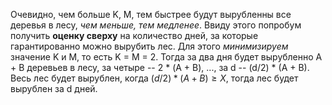 Очевидно, чем больше K, M, тем быстрее будут вырубленны все деревья в лесу, *чем меньше, тем медленее*. Ввиду этого попробум получить **оценку сверху** на количество дней, за которые гарантированно можно вырубить лес. Для этого *минимизируем* значение K и M, то есть K = M = 2. Тогда за два дня будет вырубленно A + B деревьев в лесу, за четыре -- 2 * (A + B), ..., за d -- (d/2) * (A + B). 
\
Весь лес будет вырублен, когда $(d/2) * (A + B) \geqslant X$, тогда лес будет вырублен за d дней. 
